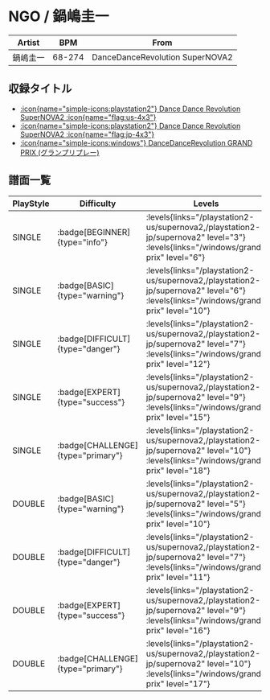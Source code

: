 # NGO / 鍋嶋圭一

|Artist|BPM|From|
|------|---|----|
|鍋嶋圭一|68-274|DanceDanceRevolution SuperNOVA2|

## 収録タイトル

- [:icon{name="simple-icons:playstation2"} Dance Dance Revolution SuperNOVA2 :icon{name="flag:us-4x3"}](/playstation2-us/supernova2)
- [:icon{name="simple-icons:playstation2"} Dance Dance Revolution SuperNOVA2 :icon{name="flag:jp-4x3"}](/playstation2-jp/supernova2)
- [:icon{name="simple-icons:windows"} DanceDanceRevolution GRAND PRIX (グランプリプレー)](/windows/grand-prix)

## 譜面一覧

|PlayStyle|Difficulty|Levels|Notes|Movie|
|---------|----------|------|-----|-----|
|SINGLE| :badge[BEGINNER]{type="info"}| :levels{links="/playstation2-us/supernova2,/playstation2-jp/supernova2" level="3"} :levels{links="/windows/grand-prix" level="6"}|130/0||
|SINGLE| :badge[BASIC]{type="warning"}| :levels{links="/playstation2-us/supernova2,/playstation2-jp/supernova2" level="6"} :levels{links="/windows/grand-prix" level="10"}|203/2||
|SINGLE| :badge[DIFFICULT]{type="danger"}| :levels{links="/playstation2-us/supernova2,/playstation2-jp/supernova2" level="7"} :levels{links="/windows/grand-prix" level="12"}|259/10||
|SINGLE| :badge[EXPERT]{type="success"}| :levels{links="/playstation2-us/supernova2,/playstation2-jp/supernova2" level="9"} :levels{links="/windows/grand-prix" level="15"}|371/10||
|SINGLE| :badge[CHALLENGE]{type="primary"}| :levels{links="/playstation2-us/supernova2,/playstation2-jp/supernova2" level="10"} :levels{links="/windows/grand-prix" level="18"}|418/10||
|DOUBLE| :badge[BASIC]{type="warning"}| :levels{links="/playstation2-us/supernova2,/playstation2-jp/supernova2" level="5"} :levels{links="/windows/grand-prix" level="10"}|203/2||
|DOUBLE| :badge[DIFFICULT]{type="danger"}| :levels{links="/playstation2-us/supernova2,/playstation2-jp/supernova2" level="7"} :levels{links="/windows/grand-prix" level="11"}|259/10||
|DOUBLE| :badge[EXPERT]{type="success"}| :levels{links="/playstation2-us/supernova2,/playstation2-jp/supernova2" level="9"} :levels{links="/windows/grand-prix" level="16"}|370/10||
|DOUBLE| :badge[CHALLENGE]{type="primary"}| :levels{links="/playstation2-us/supernova2,/playstation2-jp/supernova2" level="10"} :levels{links="/windows/grand-prix" level="17"}|423/10||
